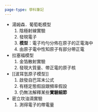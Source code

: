 ```yaml
---
page-type: 學科筆記
---
```

- 湯姆森．葡萄乾模型
	1. 陰極射線實驗
	2. 發現電子
	3. **模型**：電子均勻分佈在原子的正電海中
	4. 由原子電中性知原子有部分帶正電
- 拉塞福模型
	1. 金箔散射實驗
	2. 發現大質量、帶正電的原子核
- [[波耳氫原子模型]]
	1. 啟發自巴耳末公式
	2. 有穩定態假設跟頻率假設
	4. 仍無法解釋某些**實驗細節**
- 密立坎油滴實驗
	1.  測得電子的帶電量
